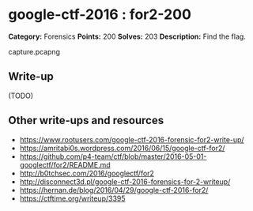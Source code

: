 # google-ctf-2016 : for2-200

**Category:** Forensics
**Points:** 200
**Solves:** 203
**Description:**
Find the flag.

capture.pcapng

## Write-up

(TODO)

## Other write-ups and resources

* <https://www.rootusers.com/google-ctf-2016-forensic-for2-write-up/>
* <https://amritabi0s.wordpress.com/2016/06/15/google-ctf-for2/>
* https://github.com/p4-team/ctf/blob/master/2016-05-01-googlectf/for2/README.md
* http://b0tchsec.com/2016/googlectf/for2
* http://disconnect3d.pl/google-ctf-2016-forensics-for-2-writeup/
* https://hernan.de/blog/2016/04/29/google-ctf-2016-for2/
* https://ctftime.org/writeup/3395
